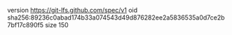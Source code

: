 version https://git-lfs.github.com/spec/v1
oid sha256:89236c0abad174b33a074543d49d876282ee2a5836535a0d7ce2b7bf17c890f5
size 150

